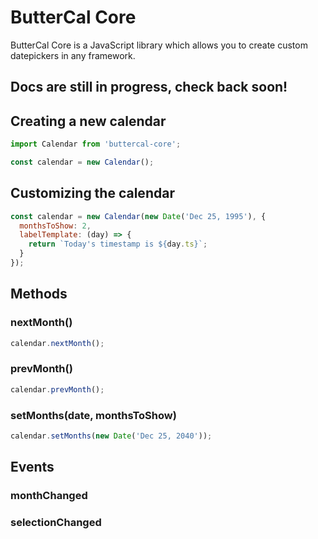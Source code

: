 # ButterCal Core

ButterCal Core is a JavaScript library which allows you to create custom datepickers in any framework.

## Docs are still in progress, check back soon!

## Creating a new calendar

```javascript
import Calendar from 'buttercal-core';

const calendar = new Calendar();
```

## Customizing the calendar

```javascript
const calendar = new Calendar(new Date('Dec 25, 1995'), {
  monthsToShow: 2,
  labelTemplate: (day) => {
    return `Today's timestamp is ${day.ts}`;
  }
});
```

## Methods

### nextMonth()

```javascript
calendar.nextMonth();
```

### prevMonth()

```javascript
calendar.prevMonth();
```

### setMonths(date, monthsToShow)

```javascript
calendar.setMonths(new Date('Dec 25, 2040'));
```


## Events

### monthChanged

### selectionChanged